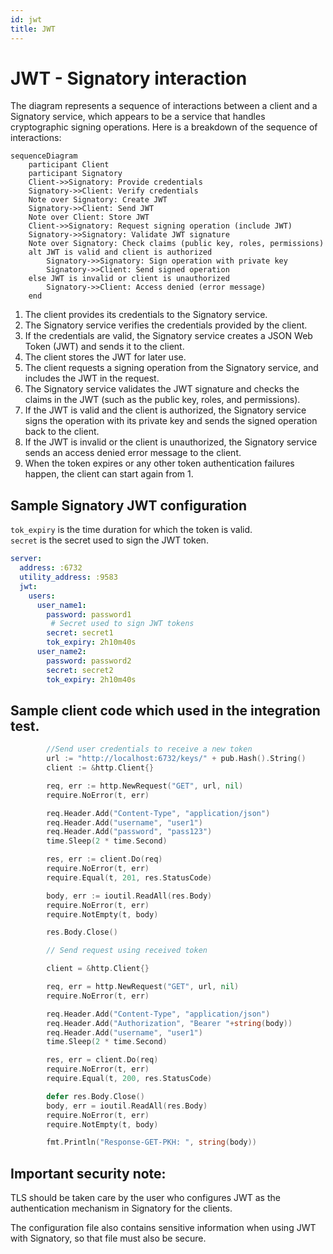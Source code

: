 ```yaml
---
id: jwt
title: JWT
---
```


# JWT - Signatory interaction

The diagram represents a sequence of interactions between a client and a Signatory service, which appears to be a service that handles cryptographic signing operations. Here is a breakdown of the sequence of interactions:

```mermaid
sequenceDiagram
    participant Client
    participant Signatory
    Client->>Signatory: Provide credentials
    Signatory->>Client: Verify credentials
    Note over Signatory: Create JWT
    Signatory->>Client: Send JWT
    Note over Client: Store JWT
    Client->>Signatory: Request signing operation (include JWT)
    Signatory->>Signatory: Validate JWT signature
    Note over Signatory: Check claims (public key, roles, permissions)
    alt JWT is valid and client is authorized
        Signatory->>Signatory: Sign operation with private key
        Signatory->>Client: Send signed operation
    else JWT is invalid or client is unauthorized
        Signatory->>Client: Access denied (error message)
    end
```

1. The client provides its credentials to the Signatory service.
2. The Signatory service verifies the credentials provided by the client.
3. If the credentials are valid, the Signatory service creates a JSON Web Token (JWT) and sends it to the client.
4. The client stores the JWT for later use.
5. The client requests a signing operation from the Signatory service, and includes the JWT in the request.
6. The Signatory service validates the JWT signature and checks the claims in the JWT (such as the public key, roles, and permissions).
7. If the JWT is valid and the client is authorized, the Signatory service signs the operation with its private key and sends the signed operation back to the client.
8. If the JWT is invalid or the client is unauthorized, the Signatory service sends an access denied error message to the client.
9. When the token expires or any other token authentication failures happen, the client can start again from 1. 

## Sample Signatory JWT configuration

`tok_expiry` is the time duration for which the token is valid.  
`secret` is the secret used to sign the JWT token.

```yaml
server:
  address: :6732
  utility_address: :9583
  jwt:
    users:
      user_name1:
        password: password1
		 # Secret used to sign JWT tokens
        secret: secret1
        tok_expiry: 2h10m40s
      user_name2:
        password: password2
        secret: secret2
        tok_expiry: 2h10m40s
```

## Sample client code which used in the integration test.

```go
        //Send user credentials to receive a new token
        url := "http://localhost:6732/keys/" + pub.Hash().String()
		client := &http.Client{}

		req, err := http.NewRequest("GET", url, nil)
		require.NoError(t, err)

		req.Header.Add("Content-Type", "application/json")
		req.Header.Add("username", "user1")
		req.Header.Add("password", "pass123")
		time.Sleep(2 * time.Second)

		res, err := client.Do(req)
		require.NoError(t, err)
		require.Equal(t, 201, res.StatusCode)

		body, err := ioutil.ReadAll(res.Body)
		require.NoError(t, err)
		require.NotEmpty(t, body)

		res.Body.Close()

		// Send request using received token

		client = &http.Client{}

		req, err = http.NewRequest("GET", url, nil)
		require.NoError(t, err)

		req.Header.Add("Content-Type", "application/json")
		req.Header.Add("Authorization", "Bearer "+string(body))
		req.Header.Add("username", "user1")
		time.Sleep(2 * time.Second)

		res, err = client.Do(req)
		require.NoError(t, err)
		require.Equal(t, 200, res.StatusCode)

		defer res.Body.Close()
		body, err = ioutil.ReadAll(res.Body)
		require.NoError(t, err)
		require.NotEmpty(t, body)

		fmt.Println("Response-GET-PKH: ", string(body))
```


## Important security note:

TLS should be taken care by the user who configures JWT as the authentication mechanism in Signatory for the clients.

The configuration file also contains sensitive information when using JWT with Signatory, so that file must also be secure.